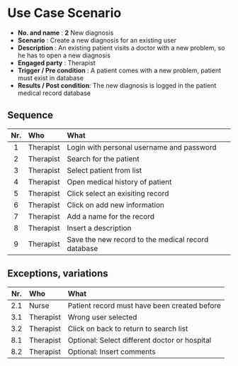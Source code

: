 # Use Case Scenario

* **No. and name**            : **2** New diagnosis
* **Scenario**                : Create a new diagnosis for an existing user
* **Description**             : An existing patient visits a doctor with a new problem, so he has to open a new diagnosis
* **Engaged party**           : Therapist
* **Trigger / Pre condition** : A patient comes with a new problem, patient must exist in database
* **Results / Post condition**: The new diagnosis is logged in the patient medical record database

## Sequence

| Nr.  | Who       | What                                               |
|:----:|:----------|:---------------------------------------------------|
| 1    |Therapist  |Login with personal username and password           |
| 2    |Therapist  |Search for the patient                              |
| 3    |Therapist  |Select patient from list                            |
| 4    |Therapist  |Open medical history of patient                     |
| 5    |Therapist  |Click select an exisiting record                    |
| 6    |Therapist  |Click on add new information                        |
| 7    |Therapist  |Add a name for the record                           |
| 8    |Therapist  |Insert a description                                |
| 9    |Therapist  |Save the new record to the medical record database  |

## Exceptions, variations

| Nr.  | Who       | What                                               |
|:----:|:----------|:---------------------------------------------------|
| 2.1  |Nurse      |Patient record must have been created before        |
| 3.1  |Therapist  |Wrong user selected                                 |
| 3.2  |Therapist  |Click on back to return to search list              |
| 8.1  |Therapist  |Optional: Select different doctor or hospital       |
| 8.2  |Therapist  |Optional: Insert comments                           |

